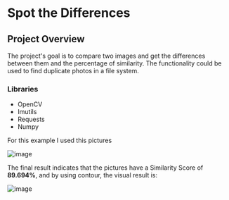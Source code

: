 
# Spot the Differences

## Project Overview
The project's goal is to compare two images and get the differences between them and the percentage of similarity. 
The functionality could be used to find duplicate photos in a file system.

### Libraries
- OpenCV
- Imutils
- Requests
- Numpy

For this example I used this pictures

![image](https://user-images.githubusercontent.com/92321983/202827942-a7c31572-ab4f-4c7f-94f4-80e1e5ca133c.png)

The final result indicates that the pictures have a Similarity Score of __89.694%__, and by using contour, the visual result is:

![image](https://user-images.githubusercontent.com/92321983/202827954-cdc3b55b-78e1-4dd2-9ab4-62af46f6236e.png)
